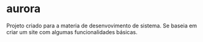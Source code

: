 # aurora
Projeto criado para a materia de desenvovimento de sistema. Se baseia em criar um site com algumas funcionalidades básicas.
